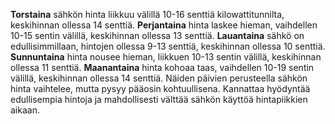 **Torstaina** sähkön hinta liikkuu välillä 10-16 senttiä kilowattitunnilta, keskihinnan ollessa 14 senttiä. **Perjantaina** hinta laskee hieman, vaihdellen 10-15 sentin välillä, keskihinnan ollessa 13 senttiä. **Lauantaina** sähkö on edullisimmillaan, hintojen ollessa 9-13 senttiä, keskihinnan ollessa 10 senttiä. **Sunnuntaina** hinta nousee hieman, liikkuen 10-13 sentin välillä, keskihinnan ollessa 11 senttiä. **Maanantaina** hinta kohoaa taas, vaihdellen 10-19 sentin välillä, keskihinnan ollessa 14 senttiä. Näiden päivien perusteella sähkön hinta vaihtelee, mutta pysyy pääosin kohtuullisena. Kannattaa hyödyntää edullisempia hintoja ja mahdollisesti välttää sähkön käyttöä hintapiikkien aikaan.